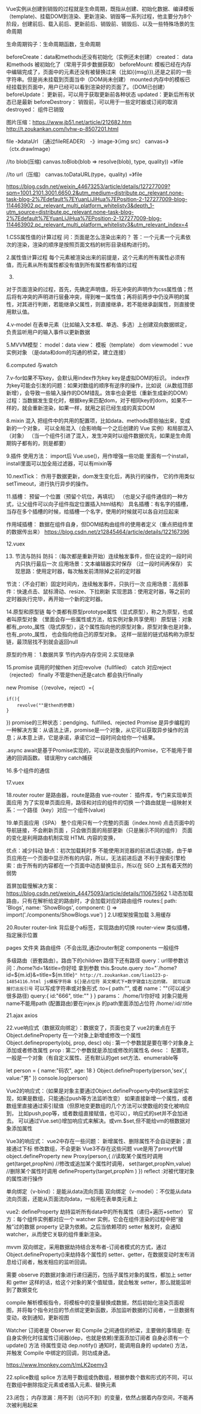 Vue实例从创建到销毁的过程就是生命周期，既指从创建、初始化数据、编译模板（template)、挂载DOM到渲染、更新渲染、销毁等一系列过程，他主要分为8个阶段，创建前后、载入前后、更新前后、销毁前、销毁后、以及一些特殊场景的生命周期

生命周期钩子：生命周期函数，生命周期

beforeCreate：data和methods还没有初始化（实例还未创建）
created： data和methods 被初始化了（常用于异步数据获取）
beforeMount: 模板已经在内存中编辑完成了，页面中的元素还没有被替换过来（比如{{msg}}),还是之前的一些字符串。但是尚未挂载到页面当中（DOM尚未创建）
mounted:内存中的模板已经挂载到页面中，用户已经可以看到渲染好的页面了。（DOM已创建）
beforeUpdate： 更新前，可以用于获取更新前各种状态
updated：更新后所有状态已是最新
beforeDestrory： 销毁前，可以用于一些定时器或订阅的取消
destroyed： 组件已销毁


图片压缩：https://www.jb51.net/article/212682.htm
http://t.zoukankan.com/lvhw-p-8507201.html

file -》dataUrl  （通过fileREADER）
-》image-》（img src）
canvas=》 （ctx.drawImage）
 
 //to blob(压缩) canvas.toBlob(blob => resolve(blob), type, quality))
 =》file 

 //to url（压缩） canvas.toDataURL(type，quality)
 =》file


https://blog.csdn.net/weixin_44673253/article/details/127277009?spm=1001.2101.3001.6650.2&utm_medium=distribute.pc_relevant.none-task-blog-2%7Edefault%7EYuanLiJiHua%7EPosition-2-127277009-blog-114463902.pc_relevant_multi_platform_whitelistv3&depth_1-utm_source=distribute.pc_relevant.none-task-blog-2%7Edefault%7EYuanLiJiHua%7EPosition-2-127277009-blog-114463902.pc_relevant_multi_platform_whitelistv3&utm_relevant_index=4


1.CSS属性值的计算过程
问：页面是怎么渲染出来的？
答：一个元素一个元素依次的渲染，渲染的顺序是按照页面文档的树形目录结构进行的。

2.属性值计算过程
每个元素被渲染出来的前提是，这个元素的所有属性必须有值，而元素从所有属性都没有值到所有属性都有值的过程

3.
对于页面渲染的过程，首先，先确定声明值，将无冲突的声明作为css属性值；然后将有冲突的声明进行层叠冲突，得到唯一属性值；再将前两步中仍没声明的属性，对其进行判断，若能继承父属性，则直接继承，若不能继承副属性，则直接使用默认值。

4.v-model
在表单元素（比如输入文本框、单选、多选）上创建双向数据绑定，负责监听用户的输入事件以更新数据


5.MVVM模型：
model：data
view： 模板（template）  dom
viewmodel：vue实例对象 （是data和dom的沟通的桥梁，建立连接）

6.computed 与watch

7.v-for如果不写key，会默认用index作为key
key是虚拟DOM的标识。
index作为key可能会引发的问题：如果对数组的顺序有逆序的操作，比如说（从数组顶部新增），会导致一些输入操作的DOM错乱。效率也会更低（重新生成新的DOM）
过程：当数据发生变化时，根据key来匹配dom，对于相同key的dom，如果不一样的，就会重新渲染，如果一样，就用之前已经生成的真实DOM

8.mixin  混入
把组件中的共用的配置项，比如data、methods那些抽出来，变成新的一个对象，
可以全局混入（会影响每一个之后创建的 Vue 实例）和局部混入（对象）
（当一个组件引进了混入，发生冲突时以组件数据优先，如果是生命周期钩子都有的，则是都要）

9.插件
使用方法： import后  Vue.use()，用作增强一些功能
里面有一个install，install里面可以加全局过滤器，可以有mixin等

10.nextTick：
作用于数据更新，dom发生变化后，再执行的操作，
它的作用类似setTimeout，进行执行异步的操作。

11.插槽：
预留一个位置（预留个坑位，再填坑）
（也是父子组件通信的一种方式，让父组件可以向子组件指定位置插入html结构） 
具名插槽：有名字的插槽，当存在多个插槽的时候，给插槽一个名字，使用的时候就可以各自对应起来

作用域插槽：  数据在组件自身，但DOM结构由组件的使用者定义（重点把组件里的数据传出来）
https://blog.csdn.net/z12845464/article/details/122167396

12.vuex


13. 节流与防抖
防抖：（每次都是重新开始）连续触发事件，但在设定的一段时间内只执行最后一次
应用场景：文本编辑器实时保存 （过一段时间再保存）
实现思路：使用定时器，每次触发前清除掉之前的定时器

节流：（不会打断）固定时间内，连续触发事件，只执行一次
应用场景：高频事件：快速点击、鼠标滑动、resize、下拉刷新 
实现思路：使用定时器，等之前的定时器执行完毕，再开始一个新的定时器。


14.原型和原型链
每个类都有原型prototype属性（显式原型），称之为原型，也或者叫原型对象
（里面会存一些属性或方法，给实例对象共享使用）
原型链：对象都有_proto_属性（隐式原型），这个属性指向他的原型对象，原型对象也是对象，也有_proto_属性，
也会指向他自己的原型对象。
这样一层层的链式结构称为原型链，最顶层找不到就会返回null

原型的作用：
1.数据共享 节约内存内存空间
2.实现继承


15.promise
调用的时候then 对应revolve（fullfiled） catch 对应reject（rejected）
finally 不管是then还是catch 都会执行finally

new Promise（（revolve，reject）={

    if(){
        revolve(""是then的参数)
    }

})
promise的三种状态：pendging、fulfilled、rejected
Promise 是异步编程的一种解决方案：从语法上讲，promise是一个对象，从它可以获取异步操作的消息；从本意上讲，它是承诺，承诺它过一段时间会给你一个结果。

.async await是基于Promise实现的，可以说是改良版的Promise，它不能用于普通的回调函数。
错误用try catch捕获

16.多个组件的通信


17.vuex
 
18.router
router 是路由器，route是路由
vue-router： 插件库，专门来实现单页面应用
为了实现单页面应用，路径和对应的组件的切换
一个路由就是一组映射关系：一个路径（key）对应一个组件(value)


19.单页面应用（SPA）
整个应用只有一个完整的页面（index.html)
点击页面中的导航链接，不会刷新页面 ，只会做页面的局部更新（只是展示不同的组件）
页面的变化是利用路由机制实现 HTML 内容的变换，

优点：减少抖动
缺点：初次加载耗时多
不能使用浏览器的前进后退功能，由于单页应用在一个页面中显示所有的内容，所以，无法前进后退
不利于搜索引擎检索：由于所有的内容都在一个页面中动态替换显示，所以在 SEO 上其有着天然的弱势

首屏加载慢解决方案：
https://blog.csdn.net/weixin_44475093/article/details/110675962
1.动态加载路由，只有在解析给定的路由时，才会加载对应的路由组件
routes:[ 
    path: 'Blogs',
    name: 'ShowBlogs',
    component: () => import('./components/ShowBlogs.vue')
]
2.UI框架按需加载
3.用缓存


20.Router
router-link  背后是个a标签，实现路由的切换
router-view 类似插槽，指定展示位置

pages 文件夹 路由组件（不会出现<myComponent></myComponent>,通过router制定
components 一般组件

多级路由（嵌套路由）。路由下的children 路径下还有路径
query：url带参数访问：/home?id=1&title=你好哇
拿到参数  this.$route.query
:to="`/home?id=${m.id}&=title=${m.title}`"
 http://t.zoukankan.com/liao123-p-14854116.html
 js模板字符串
${}是占位符 英文模式下+数字键盘1左边的键。 就可以直接打出反引号` 
可以写成字符串或对象形式
:to={
    path:"", 或者  name：""(可以减少很多路径)
    query:{
        id:"666",
        title:""
    }
}
params： /home/1/你好哇 对象只能用name不能用path
(配置路由)要在injex.js 的path里面添加占位符 /home/:id/:title 


21.ajax axios

22.vue响应式（数据双向绑定）：数据变了，页面也变了
vue2的重点在于Object.defineProperty
在一个对象上新增或修改一个属性
Object.defineproperty(obj, prop, desc)
obj :  第一个参数就是要在哪个对象身上添加或者修改属性
prop : 第二个参数就是添加或修改的属性名
desc ： 配置项，一般是一个对象（有自定义属性、还有默认的get set方法、enumerable等

 let  person = {
        name:"码农",
        age: 18
    }
Object.defineProperty(person,'sex',{
    value:"男"
})
console.log(person)

Vue2的响应式：（如果是对象主要通过Object.defineProperty中的set来监听实现，如果是数组，只能通过push等方法监听改变） 
如果直接新增一个属性，或者数组里直接通过索引赋值（但原地变更数组的几个方法可以使数组的变化被响应到，
比如push,pop等，或者数组直接赋值，也可以），响应式的set并不会加进去。
可以通过Vue.set()增加响应式来解决。或vm.$set,但不能给vm的根数据对象添加属性

Vue3的响应式：
vue2中存在一些问题： 新增属性、删除属性不会自动更新；直接通过下标 修改数组，不会更新
Vue3不存在这些问题
vue是用了proxy代替object.defineProperty
new Proxy(person,{
    //读取某个属性时调用
    get(target,propNm)
    //修改或追加某个属性时调用，
    set(target,propNm,value)
    //删除某个属性时调用
    defineProperty(target,propNm )
})
reflect :对被代理对象的属性进行操作


单向绑定（v-bind）：是能从data流向页面
双向绑定（v-model）：不仅能从data流向页面，还能从页面流向data，一般用在表单类元素上


vue2:
defineProperty 劫持监听所有data中的所有属性（递归+遍历+setter）
官方：每个组件实例都对应一个 watcher 实例，它会在组件渲染的过程中把“接触”过的数据 property 记录为依赖。之后当依赖项的 setter 触发时，会通知 watcher，从而使它关联的组件重新渲染。 

mvvm 双向绑定，采用数据劫持结合发布者-订阅者模式的方式，通过 Object.defineProperty()来劫持各个属性的 setter、getter，在数据变动时发布消息给订阅者，触发相应的监听回调。
 
需要 observe 的数据对象进行递归遍历，包括子属性对象的属性，都加上 setter 和 getter
这样的话，给这个对象的某个值赋值，就会触发 setter，那么就能监听到了数据变化

compile 解析模板指令，将模板中的变量替换成数据，然后初始化渲染页面视图，并将每个指令对应的节点绑定更新函数，添加监听数据的订阅者，一旦数据有变动，收到通知，更新视图

Watcher 订阅者是 Observer 和 Compile 之间通信的桥梁，主要做的事情是:
在自身实例化时往属性订阅器(dep，也就是依赖)里面添加订阅者
自身必须有一个 update() 方法
待属性变动 dep.notify() 通知时，能调用自身的 update() 方法，并触发 Compile 中绑定的回调，则功成身退。

https://www.lmonkey.com/t/mLK2pemy3



22.splice数组
splice 方法用于数组或伪数组，根据参数个数和形式的不同，可以在数组中删除指定元素或者插入元素、替换元素

23.闭包；
内存泄漏：用不到（访问不到）的变量，依然占据着内存空间，不能再次被利用起来

    























